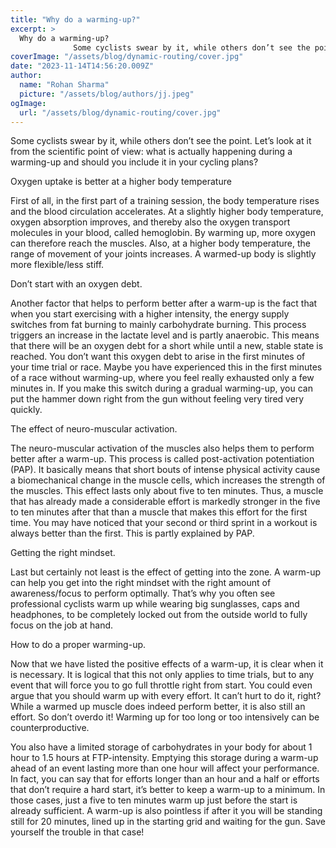```yaml
---
title: "Why do a warming-up?"
excerpt: >
  Why do a warming-up?
              Some cyclists swear by it, while others don’t see the point. Let’s look at it from the scientific point of view: what is actually happening during a warming-up and sho
coverImage: "/assets/blog/dynamic-routing/cover.jpg"
date: "2023-11-14T14:56:20.009Z"
author:
  name: "Rohan Sharma"
  picture: "/assets/blog/authors/jj.jpeg"
ogImage:
  url: "/assets/blog/dynamic-routing/cover.jpg"
---
```


Some cyclists swear by it, while others don’t see the point. Let’s look at it from the scientific point of view: what is actually happening during a warming-up and should you include it in your cycling plans?

Oxygen uptake is better at a higher body temperature

First of all, in the first part of a training session, the body temperature rises and the blood circulation accelerates. At a slightly higher body temperature, oxygen absorption improves, and thereby also the oxygen transport molecules in your blood, called hemoglobin. By warming up, more oxygen can therefore reach the muscles. Also, at a higher body temperature, the range of movement of your joints increases. A warmed-up body is slightly more flexible/less stiff.

Don’t start with an oxygen debt.

Another factor that helps to perform better after a warm-up is the fact that when you start exercising with a higher intensity, the energy supply switches from fat burning to mainly carbohydrate burning. This process triggers an increase in the lactate level and is partly anaerobic. This means that there will be an oxygen debt for a short while until a new, stable state is reached. You don’t want this oxygen debt to arise in the first minutes of your time trial or race. Maybe you have experienced this in the first minutes of a race without warming-up, where you feel really exhausted only a few minutes in. If you make this switch during a gradual warming-up, you can put the hammer down right from the gun without feeling very tired very quickly.

The effect of neuro-muscular activation.

The neuro-muscular activation of the muscles also helps them to perform better after a warm-up. This process is called post-activation potentiation (PAP). It basically means that short bouts of intense physical activity cause a biomechanical change in the muscle cells, which increases the strength of the muscles. This effect lasts only about five to ten minutes. Thus, a muscle that has already made a considerable effort is markedly stronger in the five to ten minutes after that than a muscle that makes this effort for the first time. You may have noticed that your second or third sprint in a workout is always better than the first. This is partly explained by PAP.

Getting the right mindset.

Last but certainly not least is the effect of getting into the zone. A warm-up can help you get into the right mindset with the right amount of awareness/focus to perform optimally. That’s why you often see professional cyclists warm up while wearing big sunglasses, caps and headphones, to be completely locked out from the outside world to fully focus on the job at hand.

How to do a proper warming-up.

Now that we have listed the positive effects of a warm-up, it is clear when it is necessary. It is logical that this not only applies to time trials, but to any event that will force you to go full throttle right from start. You could even argue that you should warm up with every effort. It can’t hurt to do it, right? While a warmed up muscle does indeed perform better, it is also still an effort. So don’t overdo it! Warming up for too long or too intensively can be counterproductive.

You also have a limited storage of carbohydrates in your body for about 1 hour to 1.5 hours at FTP-intensity. Emptying this storage during a warm-up ahead of an event lasting more than one hour will affect your performance. In fact, you can say that for efforts longer than an hour and a half or efforts that don’t require a hard start, it’s better to keep a warm-up to a minimum. In those cases, just a five to ten minutes warm up just before the start is already sufficient. A warm-up is also pointless if after it you will be standing still for 20 minutes, lined up in the starting grid and waiting for the gun. Save yourself the trouble in that case!